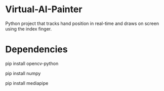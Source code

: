 # Virtual-AI-Painter
Python project that tracks hand position in real-time and draws on screen using the index finger.

# Dependencies

pip install opencv-python

pip install numpy

pip install mediapipe
